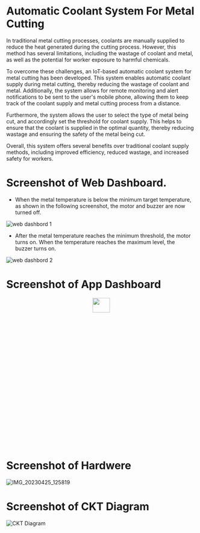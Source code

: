 # Automatic Coolant System For Metal Cutting

In traditional metal cutting processes, coolants are manually supplied to reduce the heat generated during the cutting process. However, this method has several limitations, including the wastage of coolant and metal, as well as the potential for worker exposure to harmful chemicals.

To overcome these challenges, an IoT-based automatic coolant system for metal cutting has been developed. This system enables automatic coolant supply during metal cutting, thereby reducing the wastage of coolant and metal. Additionally, the system allows for remote monitoring and alert notifications to be sent to the user's mobile phone, allowing them to keep track of the coolant supply and metal cutting process from a distance.

Furthermore, the system allows the user to select the type of metal being cut, and accordingly set the threshold for coolant supply. This helps to ensure that the coolant is supplied in the optimal quantity, thereby reducing wastage and ensuring the safety of the metal being cut.

Overall, this system offers several benefits over traditional coolant supply methods, including improved efficiency, reduced wastage, and increased safety for workers.

# Screenshot of Web Dashboard.

* When the metal temperature is below the minimum target temperature, as shown in the following screenshot, the motor and buzzer are now turned off.

![web dashbord 1](https://user-images.githubusercontent.com/88943865/237030579-f35a79a9-b844-485d-8fd1-5f00375aa00c.png)

* After the metal temperature reaches the minimum threshold, the motor turns on. When the temperature reaches the maximum level, the buzzer turns on.

![web dashbord 2](https://user-images.githubusercontent.com/88943865/237031851-2e0cdda8-e156-47f2-9b15-80caa59520b3.png)

# Screenshot of App Dashboard

<p align="center">
<img src="https://user-images.githubusercontent.com/88943865/237034122-c89d6f61-d553-459b-8b1f-99cbb4d746fd.jpg"  width="30%" height="10%">
</p>

# Screenshot of Hardwere

![IMG_20230425_125819](https://user-images.githubusercontent.com/88943865/237038825-d5522156-d892-4881-a57f-a8d84efb3ff5.jpg)

# Screenshot of CKT Diagram

![CKT Diagram](https://user-images.githubusercontent.com/88943865/237038552-62143f19-2763-4d65-926f-32abadaa01e3.png)



